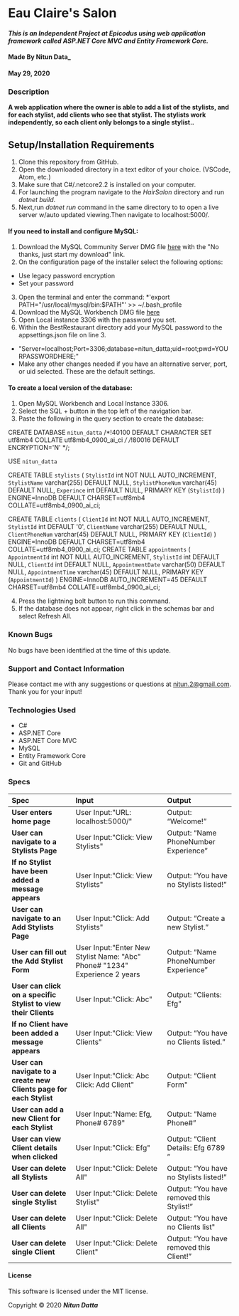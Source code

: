 
# **Eau Claire's Salon**

#### _This is an Independent Project at Epicodus using web application framework called ASP.NET Core MVC and Entity Framework Core._

#### Made By **Nitun Data_**
#### May 29, 2020

### Description

__A web application where the owner is able to add a list of the stylists, and for each stylist, add clients who see that stylist. The stylists work independently, so each client only belongs to a single stylist..__

## Setup/Installation Requirements

1. Clone this repository from GitHub.
2. Open the downloaded directory in a text editor of your choice.
  (VSCode, Atom, etc.)
3. Make sure that C#/.netcore2.2 is installed on your computer.  
4. For launching the program navigate to the _HairSalon_ directory and run _dotnet build_.
5. Next,run _dotnet run_ command in the same directory to to open a live server w/auto updated viewing.Then navigate to localhost:5000/.

#### If you need to install and configure MySQL:
1. Download the MySQL Community Server DMG file [here](https://dev.mysql.com/downloads/file/?id=484914) with the "No thanks, just start my download" link.
2. On the configuration page of the installer select the following options:
* Use legacy password encryption
* Set your password
3. Open the terminal and enter the command:
*'export PATH="/usr/local/mysql/bin:$PATH"' >> ~/.bash_profile
4. Download the MySQL Workbench DMG file [here](https://dev.mysql.com/downloads/file/?id=484391)
5. Open Local instance 3306 with the password you set.
6. Within the BestRestaurant directory add your MySQL password to the appsettings.json file on line 3.
* "Server=localhost;Port=3306;database=nitun_datta;uid=root;pwd=YOURPASSWORDHERE;"
* Make any other changes needed if you have an alternative server, port, or uid selected. These are the default settings.

#### To create a local version of the database:
1. Open MySQL Workbench and Local Instance 3306.
2. Select the SQL + button in the top left of the navigation bar.
3. Paste the following in the query section to create the database:

CREATE DATABASE `nitun_datta` /*!40100 DEFAULT CHARACTER SET utf8mb4 COLLATE utf8mb4_0900_ai_ci */ /*!80016 DEFAULT ENCRYPTION='N' */;

USE `nitun_datta`

CREATE TABLE `stylists` (
  `StylistId` int NOT NULL AUTO_INCREMENT,
  `StylistName` varchar(255) DEFAULT NULL,
  `StylistPhoneNum` varchar(45) DEFAULT NULL,
  `Experince` int DEFAULT NULL,
  PRIMARY KEY (`StylistId`)
) ENGINE=InnoDB DEFAULT CHARSET=utf8mb4 COLLATE=utf8mb4_0900_ai_ci;


CREATE TABLE `clients` (
  `ClientId` int NOT NULL AUTO_INCREMENT,
  `StylistId` int DEFAULT '0',
  `ClientName` varchar(255) DEFAULT NULL,
  `ClientPhoneNum` varchar(45) DEFAULT NULL,
  PRIMARY KEY (`ClientId`)
) ENGINE=InnoDB DEFAULT CHARSET=utf8mb4 COLLATE=utf8mb4_0900_ai_ci;
CREATE TABLE `appointments` (
  `AppointmentId` int NOT NULL AUTO_INCREMENT,
  `StylistId` int DEFAULT NULL,
  `ClientId` int DEFAULT NULL,
  `AppointmentDate` varchar(50) DEFAULT NULL,
  `AppointmentTime` varchar(45) DEFAULT NULL,
  PRIMARY KEY (`AppointmentId`)
) ENGINE=InnoDB AUTO_INCREMENT=45 DEFAULT CHARSET=utf8mb4 COLLATE=utf8mb4_0900_ai_ci;



4. Press the lightning bolt button to run this command.
5. If the database does not appear, right click in the schemas bar and select Refresh All.

### Known Bugs

No bugs have been identified at the time of this update.

### Support and Contact Information

Please contact me with any suggestions or questions at nitun.2@gmail.com. Thank you for your input!  

### Technologies Used

* C#
* ASP.NET Core
* ASP.NET Core MVC
* MySQL
* Entity Framework Core
* Git and GitHub

### Specs
| Spec | Input | Output |
| :------------- | :------------- | :------------- |
| **User enters home page** | User Input:"URL: localhost:5000/" | Output: “Welcome!” |
| **User can navigate to a Stylists Page** | User Input:"Click: View Stylists" | Output: “Name PhoneNumber Experience” |
| **If no Stylist have been added a message appears** | User Input:"Click: View Stylists" | Output: “You have no Stylists listed!” |
| **User can navigate to an Add Stylists Page** | User Input:"Click: Add Stylists" | Output: “Create a new Stylist.” |
| **User can fill out the Add Stylist Form** | User Input:"Enter New Stylist Name: "Abc" Phone# "1234" Experience 2 years  | Output: “Name PhoneNumber Experience” |
| **User can click on a specific Stylist to view their Clients** | User Input:"Click: Abc" | Output: “Clients: Efg” |
| **If no Client have been added a message appears** | User Input:"Click: View Clients" | Output: “You have no Clients listed.” |
| **User can navigate to a create new Clients page for each Stylist** | User Input:"Click: Abc Click: Add Client" | Output: “Client Form" |
| **User can add a new Client for each Stylist** | User Input:"Name: Efg, Phone# 6789" | Output: “Name Phone#” |
| **User can view Client details when clicked** | User Input:"Click: Efg" | Output: “Client Details: Efg 6789 ” |
| **User can delete all Stylists** | User Input:"Click: Delete All" | Output: “You have no Stylists listed!” |
| **User can delete single Stylist** | User Input:"Click: Delete Stylist" | Output: “You have removed this Stylist!” |
| **User can delete all Clients** | User Input:"Click: Delete All" | Output: “You have no Clients list" |
| **User can delete single Client** | User Input:"Click: Delete Client" | Output: “You have removed this Client!” |


#### License

This software is licensed under the MIT license.

Copyright © 2020 **_Nitun Datta_**
